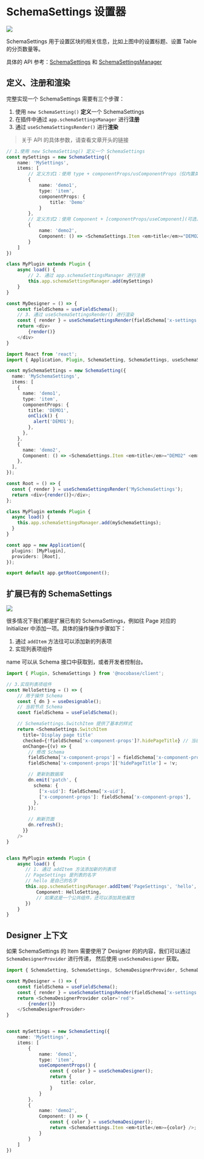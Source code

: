 # SchemaSettings 设置器

![](./static/WYuQbeZVioqB84xumakctLMGnkg.png)

SchemaSettings 用于设置区块的相关信息，比如上图中的设置标题、设置 Table 的分页数量等。

具体的 API 参考：[SchemaSettings](https://client.docs.nocobase.com/core/ui-schema/schema-settings) 和 [SchemaSettingsManager](https://client.docs.nocobase.com/core/ui-schema/schema-settings-manager)

## 定义、注册和渲染

完整实现一个 SchemaSettings 需要有三个步骤：

1. 使用 `new SchemaSetting()` <strong>定义</strong>一个 SchemaSettings
2. 在插件中通过 `app.schemaSettingsManager` 进行<strong>注册</strong>
3. 通过 `useSchemaSettingsRender()` 进行<strong>渲染</strong>

> 关于 API 的具体参数，请查看文章开头的链接

```typescript
// 1.使用 new SchemaSetting() 定义一个 SchemaSettings
const mySettings = new SchemaSetting({
    name: 'MySettings',
    items: [
        // 定义方式1：使用 type + componentProps/usComponentProps（仅内置类型可以这样）
        {
            name: 'demo1',
            type: 'item',
            componentProps: {
                title: 'Demo'
            }
        },
        // 定义方式2：使用 Component + [componentProps/useComponent](可选)
        {
            name: 'demo2',
            Component: () => <SchemaSettings.Item <em>title</em>="DEMO2" />
        }
    ]
})

class MyPlugin extends Plugin {
    async load() {
        // 2. 通过 app.schemaSettingsManager 进行注册
        this.app.schemaSettingsManager.add(mySettings)
    }
}

const MyDesigner = () => {
    const fieldSchema = useFieldSchema();
    // 3. 通过 useSchemaSettingsRender() 进行渲染
    const { render } = useSchemaSettingsRender(fieldSchema['x-settings'], fieldSchema['x-settings-props']);
    return <div>
        {render()}
    </div>
}
```

```typescript
import React from 'react';
import { Application, Plugin, SchemaSetting, SchemaSettings, useSchemaSettingsRender } from '@nocobase/client';

const mySchemaSettings = new SchemaSetting({
  name: 'MySchemaSettings',
  items: [
    {
      name: 'demo1',
      type: 'item',
      componentProps: {
        title: 'DEMO1',
        onClick() {
          alert('DEMO1');
        },
      },
    },
    {
      name: 'demo2',
      Component: () => <SchemaSettings.Item <em>title</em>="DEMO2" <em>onClick</em>={() => alert('DEMO2')} />, <em>// 直接使用 Component 组件</em>
    },
  ],
});

const Root = () => {
  const { render } = useSchemaSettingsRender('MySchemaSettings');
  return <div>{render()}</div>;
};

class MyPlugin extends Plugin {
  async load() {
    this.app.schemaSettingsManager.add(mySchemaSettings);
  }
}

const app = new Application({
  plugins: [MyPlugin],
  providers: [Root],
});

export default app.getRootComponent();
```

## 扩展已有的 SchemaSettings

![](./static/MLUnbpVfFotjr1x0ZMacUzG4nlb.png)

很多情况下我们都是扩展已有的 SchemaSettings，例如往 Page 对应的 Initializer 中添加一项。具体的操作操作步骤如下：

1. 通过 `addItem` 方法往可以添加新的列表项
2. 实现列表项组件

name 可以从 Schema 接口中获取到，或者开发者控制台。

```typescript
import { Plugin, SchemaSettings } from '@nocobase/client';

// 3.实现列表项组件
const HelloSetting = () => {
    // 用于操作 Schema
    const { dn } = useDesignable();
    // 当前节点 Schema
    const fieldSchema = useFieldSchema();

    // SchemaSettings.SwitchItem 提供了基本的样式
    return <SchemaSettings.SwitchItem
      title='Display page title'
      checked={!fieldSchema['x-component-props']?.hidePageTitle} // 当前状态
      onChange={(v) => {
        // 修改 Schema
        fieldSchema['x-component-props'] = fieldSchema['x-component-props'] || {};
        fieldSchema['x-component-props']['hidePageTitle'] = !v;

        // 更新到数据库
        dn.emit('patch', {
          schema: {
            ['x-uid']: fieldSchema['x-uid'],
            ['x-component-props']: fieldSchema['x-component-props'],
          },
        });

        // 刷新页面
        dn.refresh();
      }}
    />
}


class MyPlugin extends Plugin {
    async load() {
       // 1. 通过 addItem 方法添加新的列表项
       // PageSettings 是列表的名字
       // hello 是自己的名字
       this.app.schemaSettingsManager.addItem('PageSettings', 'hello', {
           Component: HelloSetting,
           // 如果这是一个公共组件，还可以添加其他属性
       })
    }
}
```

## Designer 上下文

如果 SchemaSettings 的 Item 需要使用了 Designer 的的内容，我们可以通过 `SchemaDesignerProvider` 进行传递， 然后使用 `useSchemaDesigner` 获取。

```typescript
import { SchemaSetting, SchemaSettings, SchemaDesignerProvider, SchemaDesignerProvider, useSchemaDesigner } from '@nocobase/client';

const MyDesigner = () => {
    const fieldSchema = useFieldSchema();
    const { render } = useSchemaSettingsRender(fieldSchema['x-settings']);
    return <SchemaDesignerProvider color='red'>
        {render()}
    </SchemaDesignerProvider>
}


const mySettings = new SchemaSetting({
    name: 'MySettings',
    items: [
        {
            name: 'demo1',
            type: 'item',
            useComponentProps() {
                const { color } = useSchemaDesigner();
                return {
                    title: color,
                }
            }
        },
        {
            name: 'demo2',
            Component: () => {
                const { color } = useSchemaDesigner();
                return <SchemaSettings.Item <em>title</em>={color} />;
            }
        }
    ]
})
```
